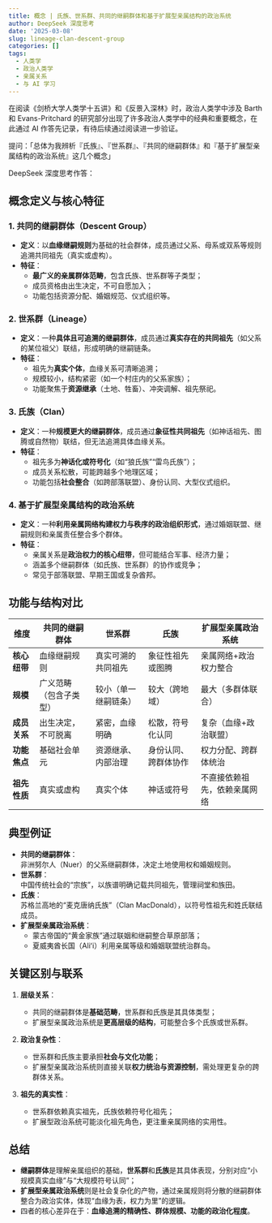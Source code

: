 ```yaml
---
title: 概念 | 氏族、世系群、共同的继嗣群体和基于扩展型亲属结构的政治系统
author: DeepSeek 深度思考
date: '2025-03-08'
slug: lineage-clan-descent-group
categories: []
tags:
  - 人类学
  - 政治人类学
  - 亲属关系
  - 与 AI 学习
---
```


<!--more-->

在阅读《剑桥大学人类学十五讲》和《反景入深林》时，政治人类学中涉及 Barth 和 Evans-Pritchard 的研究部分出现了许多政治人类学中的经典和重要概念，在此通过 AI 作答先记录，有待后续通过阅读进一步验证。

提问：「总体为我辨析『氏族』、『世系群』、『共同的继嗣群体』和『基于扩展型亲属结构的政治系统』这几个概念」

DeepSeek 深度思考作答：

## 概念定义与核心特征

### 1. 共同的继嗣群体（Descent Group）  
- **定义**：以**血缘继嗣规则**为基础的社会群体，成员通过父系、母系或双系等规则追溯共同祖先（真实或虚构）。  
- **特征**：  
  - **最广义的亲属群体范畴**，包含氏族、世系群等子类型；  
  - 成员资格由出生决定，不可自愿加入；  
  - 功能包括资源分配、婚姻规范、仪式组织等。

### 2. 世系群（Lineage）  
- **定义**：一种**具体且可追溯的继嗣群体**，成员通过**真实存在的共同祖先**（如父系的某位祖父）联结，形成明确的继嗣链条。  
- **特征**：  
  - 祖先为**真实个体**，血缘关系可清晰追溯；  
  - 规模较小，结构紧密（如一个村庄内的父系家族）；  
  - 功能聚焦于**资源继承**（土地、牲畜）、冲突调解、祖先祭祀。

### 3. 氏族（Clan）  
- **定义**：一种**规模更大的继嗣群体**，成员通过**象征性共同祖先**（如神话祖先、图腾或自然物）联结，但无法追溯具体血缘关系。  
- **特征**：  
  - 祖先多为**神话化或符号化**（如“狼氏族”“雷鸟氏族”）；  
  - 成员关系松散，可能跨越多个地理区域；  
  - 功能包括**社会整合**（如跨部落联盟）、身份认同、大型仪式组织。

### 4. 基于扩展型亲属结构的政治系统  
- **定义**：一种**利用亲属网络构建权力与秩序的政治组织形式**，通过婚姻联盟、继嗣规则和亲属责任整合多个群体。  
- **特征**：  
  - 亲属关系是**政治权力的核心纽带**，但可能结合军事、经济力量；  
  - 涵盖多个继嗣群体（如氏族、世系群）的协作或竞争；  
  - 常见于部落联盟、早期王国或复杂酋邦。

## 功能与结构对比
| **维度**         | **共同的继嗣群体**       | **世系群**               | **氏族**                 | **扩展型亲属政治系统**       |
|------------------|------------------------|-------------------------|-------------------------|---------------------------|
| **核心纽带**     | 血缘继嗣规则           | 真实可溯的共同祖先       | 象征性祖先或图腾         | 亲属网络+政治权力整合       |
| **规模**         | 广义范畴（包含子类型） | 较小（单一继嗣链条）     | 较大（跨地域）           | 最大（多群体联合）         |
| **成员关系**     | 出生决定，不可脱离     | 紧密，血缘明确           | 松散，符号化认同         | 复杂（血缘+政治联盟）       |
| **功能焦点**     | 基础社会单元           | 资源继承、内部治理       | 身份认同、跨群体协作     | 权力分配、跨群体统治       |
| **祖先性质**     | 真实或虚构             | 真实个体                 | 神话或符号               | 不直接依赖祖先，依赖亲属网络|

## 典型例证
- **共同的继嗣群体**：  
  非洲努尔人（Nuer）的父系继嗣群体，决定土地使用权和婚姻规则。  
- **世系群**：  
  中国传统社会的“宗族”，以族谱明确记载共同祖先，管理祠堂和族田。  
- **氏族**：  
  苏格兰高地的“麦克唐纳氏族”（Clan MacDonald），以符号性祖先和姓氏联结成员。  
- **扩展型亲属政治系统**：  
  - 蒙古帝国的“黄金家族”通过联姻和继嗣整合草原部落；  
  - 夏威夷酋长国（Aliʻi）利用亲属等级和婚姻联盟统治群岛。

## 关键区别与联系
1. **层级关系**：  
   - 共同的继嗣群体是**基础范畴**，世系群和氏族是其具体类型；  
   - 扩展型亲属政治系统是**更高层级的结构**，可能整合多个氏族或世系群。

2. **政治复杂性**：  
   - 世系群和氏族主要承担**社会与文化功能**；  
   - 扩展型亲属政治系统则直接关联**权力统治与资源控制**，需处理更复杂的跨群体关系。

3. **祖先的真实性**：  
   - 世系群依赖真实祖先，氏族依赖符号化祖先；  
   - 扩展型政治系统可能淡化祖先角色，更注重亲属网络的实用性。

## 总结  
- **继嗣群体**是理解亲属组织的基础，**世系群**和**氏族**是其具体表现，分别对应“小规模真实血缘”与“大规模符号认同”；  
- **扩展型亲属政治系统**则是社会复杂化的产物，通过亲属规则将分散的继嗣群体整合为政治实体，体现“血缘为表，权力为里”的逻辑。  
- 四者的核心差异在于：**血缘追溯的精确性、群体规模、功能的政治化程度**。